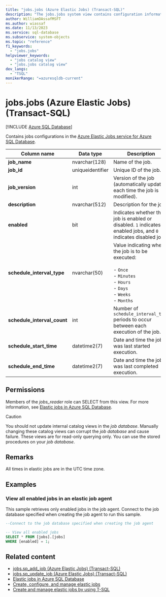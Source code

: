 ```yaml
---
title: "jobs.jobs (Azure Elastic Jobs) (Transact-SQL)"
description: "The jobs.jobs system view contains configuration information about Azure Elastic jobs."
author: WilliamDAssafMSFT
ms.author: wiassaf
ms.date: 11/13/2023
ms.service: sql-database
ms.subservice: system-objects
ms.topic: "reference"
f1_keywords:
  - "jobs.jobs"
helpviewer_keywords:
  - "jobs catalog view"
  - "jobs.jobs catalog view"
dev_langs:
  - "TSQL"
monikerRange: "=azuresqldb-current"
---
```

# jobs.jobs (Azure Elastic Jobs) (Transact-SQL)

[!INCLUDE [Azure SQL Database](../../includes/applies-to-version/asdb.md)]

Contains jobs configurations in the [Azure Elastic Jobs service for Azure SQL Database](/azure/azure-sql/database/elastic-jobs-overview?view=azuresql-db&preserve-view=true).

|Column name | Data type |Description|
|------|------|-------|
|**job_name** | nvarchar(128) | Name of the job.|
|**job_id**| uniqueidentifier | Unique ID of the job.|
|**job_version** |int | Version of the job (automatically updated each time the job is modified).|
|**description** |nvarchar(512)| Description for the job. |
|**enabled** | bit | Indicates whether the job is enabled or disabled. `1` indicates enabled jobs, and `0` indicates disabled jobs.|
|**schedule_interval_type**|nvarchar(50) | Value indicating when the job is to be executed:<br /><br /> - `Once`<br />- `Minutes`<br />- `Hours`<br />- `Days`<br />- `Weeks`<br />- `Months` |
|**schedule_interval_count**|int| Number of `schedule_interval_type` periods to occur between each execution of the job.|
|**schedule_start_time**|datetime2(7)| Date and time the job was last started execution.|
|**schedule_end_time**|datetime2(7)| Date and time the job was last completed execution.|

## Permissions

Members of the *jobs_reader* role can SELECT from this view. For more information, see [Elastic jobs in Azure SQL Database](/azure/azure-sql/database/elastic-jobs-overview?view=azuresql-db&preserve-view=true#elastic-job-database-permissions).

> [!CAUTION]
> You should not update internal catalog views in the *job database*. Manually changing these catalog views can corrupt the *job database* and cause failure. These views are for read-only querying only. You can use the stored procedures on your *job database*.

## Remarks

All times in elastic jobs are in the UTC time zone.

## Examples

### View all enabled jobs in an elastic job agent

This sample retrieves only enabled jobs in the job agent. Connect to the job database specified when creating the job agent to run this sample.

```sql
--Connect to the job database specified when creating the job agent

-- View all enabled jobs
SELECT * FROM [jobs].[jobs]
WHERE [enabled] = 1;
```

## Related content

- [jobs.sp_add_job (Azure Elastic Jobs) (Transact-SQL)](../system-stored-procedures/sp-add-job-elastic-jobs-transact-sql.md)
- [jobs.sp_update_job (Azure Elastic Jobs) (Transact-SQL)](../system-stored-procedures/sp-update-job-elastic-jobs-transact-sql.md)
- [Elastic jobs in Azure SQL Database](/azure/azure-sql/database/elastic-jobs-overview?view=azuresql-db&preserve-view=true)
- [Create, configure, and manage elastic jobs](/azure/azure-sql/database/elastic-jobs-tutorial?view=azuresql-db&preserve-view=true)
- [Create and manage elastic jobs by using T-SQL](/azure/azure-sql/database/elastic-jobs-tsql-create-manage?view=azuresql-db&preserve-view=true)
